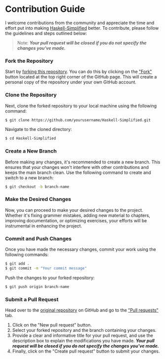 # Contribution Guide 
I welcome contributions from the community and appreciate the time and effort put into making [Haskell-Simplified](https://ibnaleem.github.io/Haskell-Simplified) better. To contribute, please follow the guidelines and steps outlined below:

> Note: **_Your pull request will be closed if you do not specify the changes you've made._**

### Fork the Repository
Start by [forking this repository](https://github.com/ibnaleem/Haskell-Simplified/fork). You can do this by clicking on the ["Fork"](https://github.com/ibnaleem/Haskell-Simplified/fork) button located at the top right corner of the GitHub page. This will create a personal copy of the repository under your own GitHub account.

### Clone the Repository
Next, clone the forked repository to your local machine using the following command:
```bash
$ git clone https://github.com/yourusername/Haskell-Simplified.git
```
Navigate to the cloned directory:
```bash 
$ cd Haskell-Simplified
```
### Create a New Branch
Before making any changes, it's recommended to create a new branch. This ensures that your changes won't interfere with other contributions and keeps the main branch clean. Use the following command to create and switch to a new branch:
```bash
$ git checkout -b branch-name
```
### Make the Desired Changes
Now, you can proceed to make your desired changes to the project. Whether it's fixing grammer mistakes, adding new material to chapters, improving documentation, or optimizing exercises, your efforts will be instrumental in enhancing the project.

### Commit and Push Changes
Once you have made the necessary changes, commit your work using the following commands:
```bash
$ git add .
$ git commit -m "Your commit message"
```
Push the changes to your forked repository:
```bash
$ git push origin branch-name
```
### Submit a Pull Request
Head over to the [original repository](https://github.com/ibnaleem/Haskell-Simplified) on GitHub and go to the ["Pull requests"](https://github.com/ibnaleem/Haskell-Simplified/pulls) tab.
1. Click on the "New pull request" button.
2. Select your forked repository and the branch containing your changes.
3. Provide a clear and informative title for your pull request, and use the description box to explain the modifications you have made. **_Your pull request will be closed if you do not specify the changes you've made._**
4. Finally, click on the "Create pull request" button to submit your changes.
